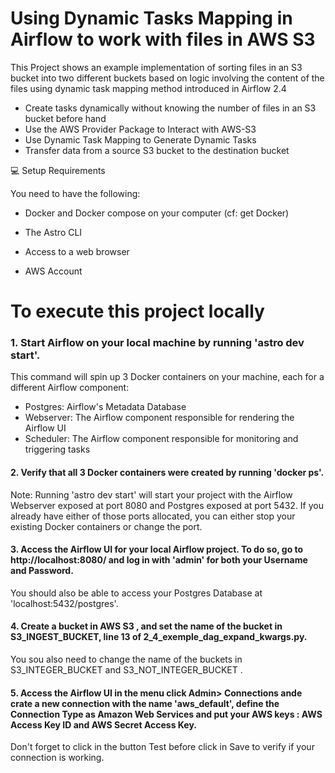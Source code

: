 
# Using Dynamic Tasks Mapping in Airflow to work with files in AWS S3

This Project shows an example implementation of sorting files in an S3 bucket into two different buckets based on logic involving the content of the files using dynamic task mapping method introduced in Airflow 2.4

* Create tasks dynamically without knowing the number of files in an S3 bucket before hand
* Use the AWS Provider Package to Interact with AWS-S3
* Use Dynamic Task Mapping to Generate Dynamic Tasks
* Transfer data from a source S3 bucket to the destination bucket


💻 Setup Requirements

You need to have the following:

* Docker and Docker compose on your computer (cf: get Docker)

* The Astro CLI
* Access to a web browser
* AWS Account

To execute this project locally
===============================


### 1. Start Airflow on your local machine by running 'astro dev start'.

This command will spin up 3 Docker containers on your machine, each for a different Airflow component:

- Postgres: Airflow's Metadata Database
- Webserver: The Airflow component responsible for rendering the Airflow UI
- Scheduler: The Airflow component responsible for monitoring and triggering tasks



#### 2. Verify that all 3 Docker containers were created by running 'docker ps'.


Note: Running 'astro dev start' will start your project with the Airflow Webserver exposed at port 8080 and Postgres exposed at port 5432. If you already have either of those ports allocated, you can either stop your existing Docker containers or change the port.

#### 3. Access the Airflow UI for your local Airflow project. To do so, go to http://localhost:8080/ and log in with 'admin' for both your Username and Password.

You should also be able to access your Postgres Database at 'localhost:5432/postgres'.

#### 4. Create a bucket in AWS S3 , and set the name of the bucket in S3_INGEST_BUCKET, line 13 of 2_4_exemple_dag_expand_kwargs.py.

You sou also need to change the name of the buckets in S3_INTEGER_BUCKET and S3_NOT_INTEGER_BUCKET .

#### 5. Access the Airflow UI in the menu click Admin> Connections ande crate a new connection with the name 'aws_default', define the Connection Type as Amazon Web Services and put your AWS keys : AWS Access Key ID and AWS Secret Access Key.

Don't forget to click in the button Test before click in Save to verify if your connection is working.



